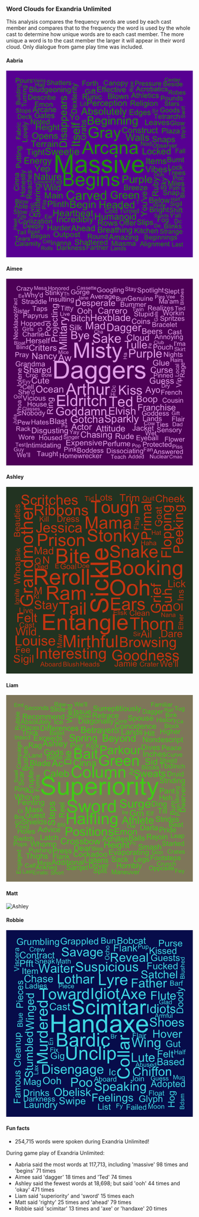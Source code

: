 ### Word Clouds for Exandria Unlimited

This analysis compares the frequency words are used by each cast member and compares that to the frequency the word is used by the whole cast to determine how unique words are to each cast member. The more unique a word is to the cast member the larger it will appear in their word cloud. Only dialogue from game play time was included.

#### Aabria
![Ashley](../plots/wordClouds/ExU1/ExU1AABRIA.png)

#### Aimee
![Ashley](../plots/wordClouds/ExU1/ExU1AIMEE.png)

#### Ashley
![Ashley](../plots/wordClouds/ExU1/ExU1ASHLEY.png)

#### Liam
![Ashley](../plots/wordClouds/ExU1/ExU1LIAM.png)

#### Matt
![Ashley](../plots/wordClouds/ExU1/ExU1AMatt.png)

#### Robbie
![Ashley](../plots/wordClouds/ExU1/ExU1ROBBIE.png)


#### Fun facts

* 254,715 words were spoken during Exandria Unlimited!


During game play of Exandria Unlimited:
* Aabria said the most words at 117,713, including 'massive' 98 times and 'begins' 71 times
* Aimee said 'dagger' 18 times and 'Ted' 74 times
* Ashley said the fewest words at 18,698; but said 'ooh' 44 times and 'okay' 471 times
* Liam said 'superiority' and 'sword' 15 times each
* Matt said 'righty' 25 times and 'ahead' 79 times
* Robbie said 'scimitar' 13 times and 'axe' or 'handaxe' 20 times
